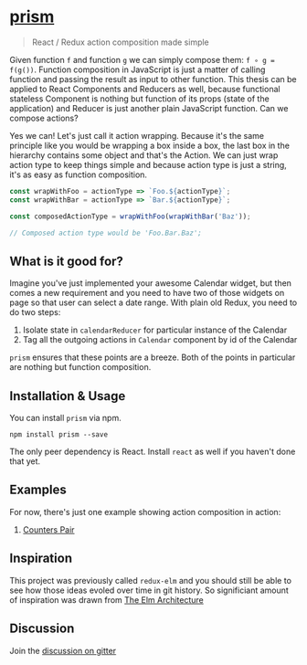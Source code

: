 # [prism](http://salsita.github.io/prism)

> React / Redux action composition made simple

Given function `f` and function `g` we can simply compose them: `f ∘ g = f(g())`. Function composition in JavaScript is just a matter of calling function and passing the result as input to other function. This thesis can be applied to React Components and Reducers as well, because functional stateless Component is nothing but function of its props (state of the application) and Reducer is just another plain JavaScript function. Can we compose actions?

Yes we can! Let's just call it action wrapping. Because it's the same principle like you would be wrapping a box inside a box, the last box in the hierarchy contains some object and that's the Action. We can just wrap action type to keep things simple and because action type is just a string, it's as easy as function composition.

```javascript
const wrapWithFoo = actionType => `Foo.${actionType}`;
const wrapWithBar = actionType => `Bar.${actionType}`;

const composedActionType = wrapWithFoo(wrapWithBar('Baz'));

// Composed action type would be 'Foo.Bar.Baz';
```

## What is it good for?

Imagine you've just implemented your awesome Calendar widget, but then comes a new requirement and you need to have two of those widgets on page so that user can select a date range. With plain old Redux, you need to do two steps:

1. Isolate state in `calendarReducer` for particular instance of the Calendar
2. Tag all the outgoing actions in `Calendar` component by id of the Calendar

`prism` ensures that these points are a breeze. Both of the points in particular are nothing but function composition.

## Installation & Usage
You can install `prism` via npm.

```
npm install prism --save
```

The only peer dependency is React. Install `react` as well if you haven't done that yet.

## Examples

For now, there's just one example showing action composition in action:

1. [Counters Pair](./examples/counters)

## Inspiration

This project was previously called `redux-elm` and you should still be able to see how those ideas evoled over time in git history. So significiant amount of inspiration was drawn from [The Elm Architecture](https://guide.elm-lang.org/architecture/)

## Discussion
Join the [discussion on gitter](https://gitter.im/salsita/prism)
